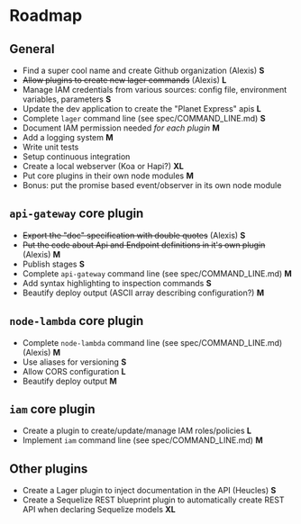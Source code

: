 Roadmap
===

General
---

*   Find a super cool name and create Github organization (Alexis) **S**
*   ~~Allow plugins to create new lager commands~~ (Alexis) **L**
*   Manage IAM credentials from various sources: config file, environment variables, parameters **S**
*   Update the dev application to create the "Planet Express" apis **L**
*   Complete `lager` command line (see spec/COMMAND_LINE.md) **S**
*   Document IAM permission needed *for each plugin* **M**
*   Add a logging system **M**
*   Write unit tests
*   Setup continuous integration
*   Create a local webserver (Koa or Hapi?) **XL**
*   Put core plugins in their own node modules **M**
*   Bonus: put the promise based event/observer in its own node module

`api-gateway` core plugin
---

*   ~~Export the "doc" specification with double quotes~~ (Alexis) **S**
*   ~~Put the code about Api and Endpoint definitions in it's own plugin~~ (Alexis) **M**
*   Publish stages **S**
*   Complete `api-gateway` command line (see spec/COMMAND_LINE.md) **M**
*   Add syntax highlighting to inspection commands **S**
*   Beautify deploy output (ASCII array describing configuration?) **M**

`node-lambda` core plugin
---

*   Complete `node-lambda` command line (see spec/COMMAND_LINE.md) (Alexis) **M**
*   Use aliases for versioning **S**
*   Allow CORS configuration **L**
*   Beautify deploy output **M**

`iam` core plugin
---

*   Create a plugin to create/update/manage IAM roles/policies **L**
*   Implement `iam` command line (see spec/COMMAND_LINE.md) **M**

Other plugins
---

*   Create a Lager plugin to inject documentation in the API (Heucles) **S**
*   Create a Sequelize REST blueprint plugin to automatically create REST API when declaring Sequelize models **XL**
